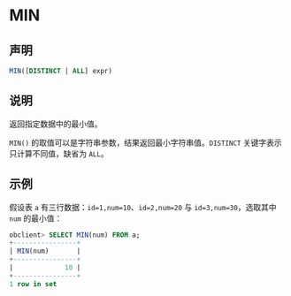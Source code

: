 # MIN

## 声明

```sql
MIN([DISTINCT | ALL] expr)
```

## 说明

返回指定数据中的最小值。

`MIN()` 的取值可以是字符串参数，结果返回最小字符串值。`DISTINCT` 关键字表示只计算不同值，缺省为 `ALL`。

## 示例

假设表 `a` 有三行数据：`id=1,num=10`、`id=2,num=20` 与 `id=3,num=30`，选取其中 `num` 的最小值：

```sql
obclient> SELECT MIN(num) FROM a;
+----------------+
| MIN(num)       |
+----------------+
|             10 |
+----------------+
1 row in set
```
